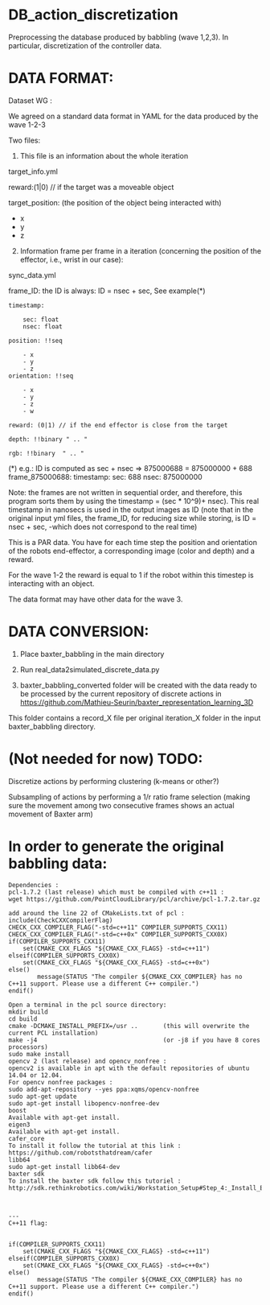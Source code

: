 # DB_action_discretization
Preprocessing the database produced by babbling (wave 1,2,3). In particular, discretization of the controller data.

# DATA FORMAT:

Dataset WG :

We agreed on a standard data format in YAML for the data produced by the wave 1-2-3

Two files:

1. This file is an information about the whole iteration

target_info.yml

reward:(1|0) // if the target was a moveable object

target_position:  (the position of the object being interacted with)

   - x
   - y
   - z

2. Information frame per frame in a iteration (concerning the position of the effector, i.e., wrist in our case):

sync_data.yml

frame_ID:  the ID is always: ID = nsec + sec, See example(*)

    timestamp:

        sec: float
        nsec: float

    position: !!seq

        - x
        - y
        - z
    orientation: !!seq

        - x
        - y
        - z
        - w

    reward: (0|1) // if the end effector is close from the target

    depth: !!binary " .. "

    rgb: !!binary  " .. "



(*) e.g.: ID is computed as sec + nsec => 875000688 = 875000000 + 688
frame_875000688:
   timestamp:
     sec: 688
     nsec: 875000000

     
Note: the frames are not written in sequential order, and therefore, this program sorts them by using the timestamp = (sec * 10^9)+ nsec). This real timestamp in nanosecs is used in the output images as ID (note that in the original input yml files, the frame_ID, for reducing size while storing, is ID = nsec + sec, -which does not correspond to the real time)

This is a PAR data. You have for each time step the position and orientation of the robots end-effector, a corresponding image (color and depth) and a reward.

For the wave 1-2 the reward is equal to 1 if the robot within this timestep is interacting with an object.

The data format may have other data for the wave 3.


# DATA CONVERSION:

1) Place baxter_babbling in the main directory

2) Run real_data2simulated_discrete_data.py

3) baxter_babbling_converted folder will be created with the data ready to be processed by the current repository of discrete actions in
https://github.com/Mathieu-Seurin/baxter_representation_learning_3D

This folder contains a record_X file per original iteration_X folder in the input baxter_babbling directory.


# (Not needed for now) TODO:

Discretize actions by performing clustering (k-means or other?)

Subsampling of actions by performing a 1/r ratio frame selection (making sure the movement among two consecutive frames shows an actual movement of Baxter arm)



# In order to generate the original babbling data:

```
Dependencies :
pcl-1.7.2 (last release) which must be compiled with c++11 :
wget https://github.com/PointCloudLibrary/pcl/archive/pcl-1.7.2.tar.gz

add around the line 22 of CMakeLists.txt of pcl :
include(CheckCXXCompilerFlag)
CHECK_CXX_COMPILER_FLAG("-std=c++11" COMPILER_SUPPORTS_CXX11)
CHECK_CXX_COMPILER_FLAG("-std=c++0x" COMPILER_SUPPORTS_CXX0X)
if(COMPILER_SUPPORTS_CXX11)
    set(CMAKE_CXX_FLAGS "${CMAKE_CXX_FLAGS} -std=c++11")
elseif(COMPILER_SUPPORTS_CXX0X)
    set(CMAKE_CXX_FLAGS "${CMAKE_CXX_FLAGS} -std=c++0x")
else()
        message(STATUS "The compiler ${CMAKE_CXX_COMPILER} has no C++11 support. Please use a different C++ compiler.")
endif()

Open a terminal in the pcl source directory:
mkdir build
cd build
cmake -DCMAKE_INSTALL_PREFIX=/usr ..       (this will overwrite the current PCL installation)
make -j4                                   (or -j8 if you have 8 cores processors)
sudo make install
opencv 2 (last release) and opencv_nonfree :
opencv2 is available in apt with the default repositories of ubuntu 14.04 or 12.04.
For opencv nonfree packages :
sudo add-apt-repository --yes ppa:xqms/opencv-nonfree
sudo apt-get update
sudo apt-get install libopencv-nonfree-dev
boost
Available with apt-get install.
eigen3
Available with apt-get install.
cafer_core
To install it follow the tutorial at this link : https://github.com/robotsthatdream/cafer
libb64
sudo apt-get install libb64-dev
baxter sdk
To install the baxter sdk follow this tutoriel : http://sdk.rethinkrobotics.com/wiki/Workstation_Setup#Step_4:_Install_Baxter_SDK_Dependencies



---
C++11 flag:


if(COMPILER_SUPPORTS_CXX11)
    set(CMAKE_CXX_FLAGS "${CMAKE_CXX_FLAGS} -std=c++11")
elseif(COMPILER_SUPPORTS_CXX0X)
    set(CMAKE_CXX_FLAGS "${CMAKE_CXX_FLAGS} -std=c++0x")
else()
        message(STATUS "The compiler ${CMAKE_CXX_COMPILER} has no C++11 support. Please use a different C++ compiler.")
endif()


